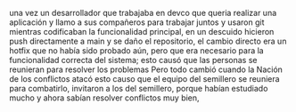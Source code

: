 una vez un desarrollador que trabajaba en devco
que queria realizar una aplicación
y llamo a sus compañeros para trabajar juntos y usaron git
mientras codificaban la funcionalidad principal,
en un descuido hicieron push directamente a main y se daño el repositorio,
el cambio directo era un hotfix que no había sido probado aún, 
pero que era necesario para la funcionalidad correcta del sistema;
esto causó que las personas se reunieran para resolver los problemas
Pero todo cambió cuando la Nación de los conflictos atacó
esto causo que el equipo del semillero se reuniera para combatirlo,
invitaron a los del semillero, porque habían estudiado mucho y ahora sabían resolver conflictos muy bien,